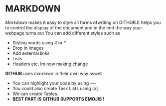 # MARKDOWN

*Markdown* makes it easy to style all forms ofwriting on GITHUB.It helps you to control the display of the document and in the end the way your webpage turns out
You can add different styles such as
- Styling words using # or *
- Drop in images 
- Add external links 
- Lists
- Headers etc.
  Im now making change

**GITHUB** uses mardown in their own way aswell.

- You can highlight your code by using ---
- You could also create Task Lists using [x]
- We can create Tables.
- **BEST PART IS GITHUB SUPPORTS EMOJIS !**


